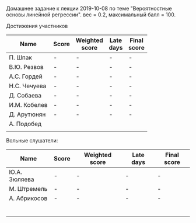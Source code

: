 Домашнее задание к лекции 2019-10-08 по теме "Вероятностные основы линейной регрессии". вес = 0.2, максимальный балл = 100.



Достижения участников

| Name         | Score | Weighted<br>score | Late<br>days | Final<br>score |
| ------------ | ----- | ----------------- | ------------ | -------------- |
| П. Шпак      | -     | -                 | -            | -              |
| В.Ю. Резвов  | -     | -                 | -            | -              |
| А.С. Гордей  | -     | -                 | -            | -              |
| Н.С. Чечуева | -     | -                 | -            | -              |
| Д. Собаева   | -     | -                 | -            | -              |
| И.М. Кобелев | -     | -                 | -            | -              |
| Д. Арутюнян  | -     | -                 | -            | -              |
| А. Подобед   |       |                   |              |                |
|              |       |                   |              |                |



Вольные слушатели:

| Name         | Score | Weighted score | Late days | Final score |
| ------------ | ----- | -------------- | --------- | ----------- |
| Ю.А. Зюляева | -     | -              | -         | -           |
| М. Штремель  | -     | -              | -         | -           |
| А. Абрикосов | -     | -              | -         | -           |
|              |       |                |           |             |
|              |       |                |           |             |
|              |       |                |           |             |
|              |       |                |           |             |
|              |       |                |           |             |
|              |       |                |           |             |